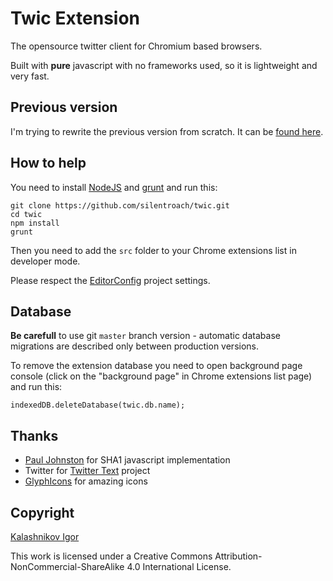 # Twic Extension

The opensource twitter client for Chromium based browsers.

Built with **pure** javascript with no frameworks used, so it is lightweight and very fast.

## Previous version

I'm trying to rewrite the previous version from scratch. It can be [found here](https://github.com/silentroach/twic-archived).

## How to help

You need to install [NodeJS](http://nodejs.org/) and [grunt](http://gruntjs.com/getting-started) and run this:

	git clone https://github.com/silentroach/twic.git
	cd twic
	npm install
	grunt
	
Then you need to add the `src` folder to your Chrome extensions list in developer mode.

Please respect the [EditorConfig](http://editorconfig.org/) project settings.

## Database

**Be carefull** to use git `master` branch version - automatic database migrations are described only between production versions.

To remove the extension database you need to open background page console (click on the "background page" in Chrome extensions list page) and run this:

	indexedDB.deleteDatabase(twic.db.name);

## Thanks

* [Paul Johnston](http://pajhome.org.uk) for SHA1 javascript implementation
* Twitter for [Twitter Text](https://github.com/twitter/twitter-text-js) project
* [GlyphIcons](http://glyphicons.com/) for amazing icons

## Copyright

[Kalashnikov Igor](mailto:igor.kalashnikov@me.com)

This work is licensed under a Creative Commons Attribution-NonCommercial-ShareAlike 4.0 International License.